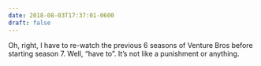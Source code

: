 ```yaml
---
date: 2018-08-03T17:37:01-0600
draft: false
---
```




Oh, right, I have to re-watch the previous 6 seasons of Venture Bros before starting season 7\. Well, “have to”. It’s not like a punishment or anything.



